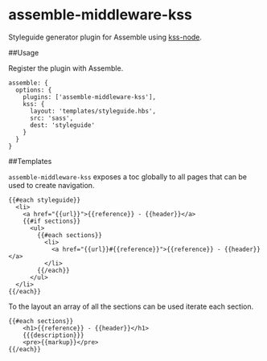 # assemble-middleware-kss

Styleguide generator plugin for Assemble using [kss-node](https://github.com/hughsk/kss-node).

##Usage

Register the plugin with Assemble.

```
assemble: {
  options: {
    plugins: ['assemble-middleware-kss'],
    kss: {
	  layout: 'templates/styleguide.hbs',
      src: 'sass',
      dest: 'styleguide'
    }
  }
}
```

##Templates

`assemble-middleware-kss` exposes a toc globally to all pages that can be used to create navigation.

```
{{#each styleguide}}
  <li>
    <a href="{{url}}">{{reference}} - {{header}}</a>
    {{#if sections}}
      <ul>
        {{#each sections}}
          <li>
            <a href="{{url}}#{{reference}}">{{reference}} - {{header}}</a>
          </li>
        {{/each}}
      </ul>
  </li>
{{/each}}
```
To the layout an array of all the sections can be used iterate each section.

```
{{#each sections}}
    <h1>{{reference}} - {{header}}</h1>
    {{{description}}}
    <pre>{{markup}}</pre>
{{/each}}
```
